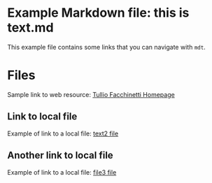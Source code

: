 # Example Markdown file: this is text.md

This example file contains some links that you can navigate with `mdt`.

# Files

Sample link to web resource: [Tullio Facchinetti Homepage](https://robot.unipv.it/toolleeo)

## Link to local file

Example of link to a local file: [text2 file](text2.md)

## Another link to local file

Example of link to a local file: [file3 file](text3.md)

